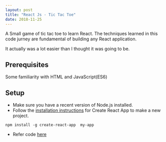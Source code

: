 ```yaml
---
layout: post
title: "React Js - Tic Tac Toe"
date: 2018-11-25
---
```


A Small game of tic tac toe to learn React. The techniques learned in this code jurney are fundamental of building any React application.

It actually was a lot easier than I thought it was going to be.
## Prerequisites
 Some familiarity with HTML and JavaScript(ES6)

## Setup 

* Make sure you have a recent version of Node.js installed.
* Follow the 
[installation instructions](https://reactjs.org/docs/create-a-new-react-app.html#create-react-app) for Create React App to make a new project.

 `npm install -g create-react-app  my-app`

* Refer code [here](https://github.com/ptalele/ReactTicTacToe)
